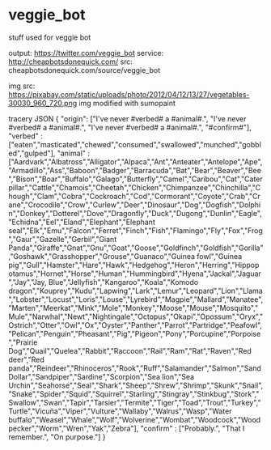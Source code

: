 # veggie_bot
stuff used for veggie bot

output: https://twitter.com/veggie_bot
service: http://cheapbotsdonequick.com/
src: cheapbotsdonequick.com/source/veggie_bot

img src: https://pixabay.com/static/uploads/photo/2012/04/12/13/27/vegetables-30030_960_720.png
img modified with sumopaint

tracery JSON
{
	"origin": ["I've never #verbed# a #animal#.",  "I've never #verbed# a #animal#.",  "I've never #verbed# a #animal#.",  "#confirm#"],
	"verbed" : ["eaten","masticated","chewed","consumed","swallowed","munched","gobbled","gulped"],
	"animal" : ["Aardvark","Albatross","Alligator","Alpaca","Ant","Anteater","Antelope","Ape","Armadillo","Ass","Baboon","Badger","Barracuda","Bat","Bear","Beaver","Bee","Bison","Boar","Buffalo","Galago","Butterfly","Camel","Caribou","Cat","Caterpillar","Cattle","Chamois","Cheetah","Chicken","Chimpanzee","Chinchilla","Chough","Clam","Cobra","Cockroach","Cod","Cormorant","Coyote","Crab","Crane","Crocodile","Crow","Curlew","Deer","Dinosaur","Dog","Dogfish","Dolphin","Donkey","Dotterel","Dove","Dragonfly","Duck","Dugong","Dunlin","Eagle","Echidna","Eel","Eland","Elephant","Elephant seal","Elk","Emu","Falcon","Ferret","Finch","Fish","Flamingo","Fly","Fox","Frog","Gaur","Gazelle","Gerbil","Giant Panda","Giraffe","Gnat","Gnu","Goat","Goose","Goldfinch","Goldfish","Gorilla","Goshawk","Grasshopper","Grouse","Guanaco","Guinea fowl","Guinea pig","Gull","Hamster","Hare","Hawk","Hedgehog","Heron","Herring","Hippopotamus","Hornet","Horse","Human","Hummingbird","Hyena","Jackal","Jaguar","Jay","Jay, Blue","Jellyfish","Kangaroo","Koala","Komodo dragon","Kouprey","Kudu","Lapwing","Lark","Lemur","Leopard","Lion","Llama","Lobster","Locust","Loris","Louse","Lyrebird","Magpie","Mallard","Manatee","Marten","Meerkat","Mink","Mole","Monkey","Moose","Mouse","Mosquito","Mule","Narwhal","Newt","Nightingale","Octopus","Okapi","Opossum","Oryx","Ostrich","Otter","Owl","Ox","Oyster","Panther","Parrot","Partridge","Peafowl","Pelican","Penguin","Pheasant","Pig","Pigeon","Pony","Porcupine","Porpoise","Prairie Dog","Quail","Quelea","Rabbit","Raccoon","Rail","Ram","Rat","Raven","Red deer","Red panda","Reindeer","Rhinoceros","Rook","Ruff","Salamander","Salmon","Sand Dollar","Sandpiper","Sardine","Scorpion","Sea lion","Sea Urchin","Seahorse","Seal","Shark","Sheep","Shrew","Shrimp","Skunk","Snail","Snake","Spider","Squid","Squirrel","Starling","Stingray","Stinkbug","Stork","Swallow","Swan","Tapir","Tarsier","Termite","Tiger","Toad","Trout","Turkey","Turtle","Vicuña","Viper","Vulture","Wallaby","Walrus","Wasp","Water buffalo","Weasel","Whale","Wolf","Wolverine","Wombat","Woodcock","Woodpecker","Worm","Wren","Yak","Zebra"],
	"confirm" : ["Probably.", "That I remember.", "On purpose."]
}

